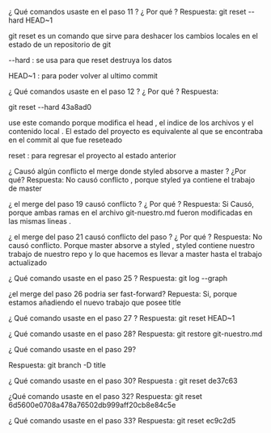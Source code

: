 ¿ Qué comandos usaste en el paso 11 ? ¿ Por qué ?
Respuesta: git reset --hard HEAD~1

git reset es un comando que sirve para deshacer los cambios locales en el estado de un repositorio de git

--hard : se usa para que reset destruya los datos

HEAD~1 : para poder volver al ultimo commit

¿ Qué comandos usaste en el paso 12 ? ¿ Por qué ?
Respuesta:

git reset --hard 43a8ad0


use este comando porque modifica el head , el indice de los archivos y el contenido local . El estado del proyecto es equivalente al que se encontraba en el commit al que fue reseteado

reset : para regresar el proyecto al estado anterior

¿ Causó algún conflicto el merge donde styled absorve a master ? ¿Por qué?
Respuesta: No causó conflicto , porque styled ya contiene el trabajo de master

¿ el merge del paso 19 causó conflicto ? ¿ Por qué ?
Respuesta: Si Causó, porque ambas ramas en el archivo git-nuestro.md fueron modificadas en las mismas lineas .

¿ el merge del paso 21 causó conflicto del paso ? ¿ Por qué ?
Respuesta: No causó conflicto. Porque master absorve a styled , styled contiene nuestro trabajo de nuestro repo y lo que hacemos es llevar a master hasta el trabajo actualizado

¿ Qué comando usaste en el paso 25 ?
Respuesta: git log --graph

¿el merge del paso 26 podria ser fast-forward?
Repuesta: Si, porque estamos añadiendo el nuevo trabajo que posee title

¿ Qué comando usaste en el paso 27 ?
Respuesta: git reset HEAD~1

¿ Qué comando usaste en el paso 28? Respuesta: git restore git-nuestro.md

¿ Qué comando usaste en el paso 29?

Respuesta: git branch -D title

¿ Qué comando usaste en el paso 30?
Respuesta : git reset de37c63

¿Qué comando usaste en el paso 32?
Respuesta: git reset 6d5600e0708a478a76502db999aff20cb8e84c5e 

¿ Qué comando usaste en el paso 33?
Respuesta: git reset ec9c2d5
